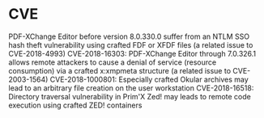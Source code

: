 # CVE

PDF-XChange Editor before version 8.0.330.0 suffer from an NTLM SSO hash theft vulnerability using crafted FDF or XFDF files (a related issue to CVE-2018-4993)
CVE-2018-16303: PDF-XChange Editor through 7.0.326.1 allows remote attackers to cause a denial of service (resource consumption) via a crafted x:xmpmeta structure (a related issue to CVE-2003-1564)
CVE-2018-1000801: Especially crafted Okular archives may lead to an arbitrary file creation on the user workstation
CVE-2018-16518: Directory traversal vulnerability in Prim'X Zed! may leads to remote code execution using crafted ZED! containers

